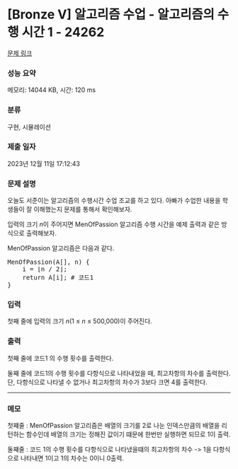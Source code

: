 # [Bronze V] 알고리즘 수업 - 알고리즘의 수행 시간 1 - 24262 

[문제 링크](https://www.acmicpc.net/problem/24262) 

### 성능 요약

메모리: 14044 KB, 시간: 120 ms

### 분류

구현, 시뮬레이션

### 제출 일자

2023년 12월 11일 17:12:43

### 문제 설명

<p>오늘도 서준이는 알고리즘의 수행시간 수업 조교를 하고 있다. 아빠가 수업한 내용을 학생들이 잘 이해했는지 문제를 통해서 확인해보자.</p>

<p>입력의 크기 <em>n</em>이 주어지면 MenOfPassion 알고리즘 수행 시간을 예제 출력과 같은 방식으로 출력해보자.</p>

<p>MenOfPassion 알고리즘은 다음과 같다.</p>

<pre>MenOfPassion(A[], n) {
    i = ⌊n / 2⌋;
    return A[i]; # 코드1
}</pre>

### 입력 

 <p>첫째 줄에 입력의 크기 <em>n</em>(1 ≤ <i>n</i> ≤ 500,000)이 주어진다.</p>

### 출력 

 <p>첫째 줄에 코드1 의 수행 횟수를 출력한다.</p>

<p>둘째 줄에 코드1의 수행 횟수를 다항식으로 나타내었을 때, 최고차항의 차수를 출력한다. 단, 다항식으로 나타낼 수 없거나 최고차항의 차수가 3보다 크면 4를 출력한다.</p>

---

### 메모

첫쨰줄 : MenOfPassion 알고리즘은 배열의 크기를 2로 나눈 인덱스만큼의 배열을 리턴하는 함수인데
배열의 크기는 정해진 값이기 떄문에 한번만 실행하면 되므로 1이 출력.

둘쨰줄 : 코드 1의 수행 횟수를 다항식으로 나타냈을떄의 최고차항의 차수 -> 1을 다항식으로 나타내면 1이고 1의 차수는 0이니 0출력.



